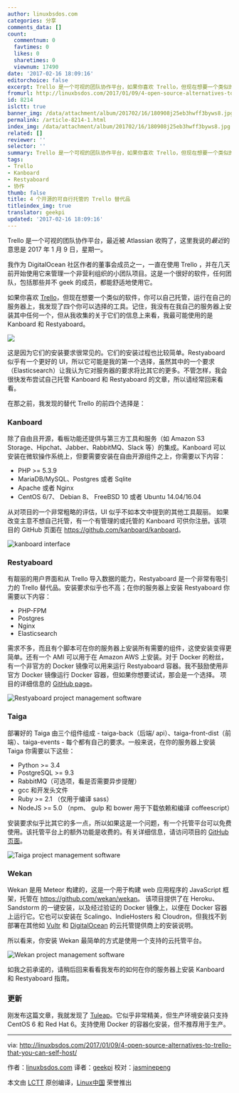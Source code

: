```yaml
---
author: linuxbsdos.com
categories: 分享
comments_data: []
count:
  commentnum: 0
  favtimes: 0
  likes: 0
  sharetimes: 0
  viewnum: 17490
date: '2017-02-16 18:09:16'
editorchoice: false
excerpt: Trello 是一个可视的团队协作平台，如果你喜欢 Trello，但现在想要一个类似的软件，你可以自己托管，运行在自己的服务器上，我发现了四个你可以选择的工具。
fromurl: http://linuxbsdos.com/2017/01/09/4-open-source-alternatives-to-trello-that-you-can-self-host/
id: 8214
islctt: true
banner_img: /data/attachment/album/201702/16/180908j25eb3hwff3byws8.jpg
permalink: /article-8214-1.html
index_img: /data/attachment/album/201702/16/180908j25eb3hwff3byws8.jpg.thumb.jpg
related: []
reviewer: ''
selector: ''
summary: Trello 是一个可视的团队协作平台，如果你喜欢 Trello，但现在想要一个类似的软件，你可以自己托管，运行在自己的服务器上，我发现了四个你可以选择的工具。
tags:
- Trello
- Kanboard
- Restyaboard
- 协作
thumb: false
title: 4 个开源的可自行托管的 Trello 替代品
titleindex_img: true
translator: geekpi
updated: '2017-02-16 18:09:16'
---
```


Trello 是一个可视的团队协作平台，最近被 Atlassian 收购了，这里我说的*最近*的意思是 2017 年 1 月 9 日，星期一。


我作为 DigitalOcean 社区作者的董事会成员之一，一直在使用 Trello ，并在几天前开始使用它来管理一个非营利组织的小团队项目。这是一个很好的软件，任何团队，包括那些并不 geek 的成员，都能舒适地使用它。


如果你喜欢 [Trello](https://trello.com/)，但现在想要一个类似的软件，你可以自己托管，运行在自己的服务器上，我发现了四个你可以选择的工具。记住，我没有在我自己的服务器上安装其中任何一个，但从我收集的关于它们的信息上来看，我最可能使用的是 Kanboard 和 Restyaboard。


![](/data/attachment/album/201702/16/180908j25eb3hwff3byws8.jpg)


这是因为它们的安装要求很常见的。它们的安装过程也比较简单。Restyaboard 似乎有一个更好的 UI，所以它可能是我的第一个选择，虽然其中的一个要求（Elasticsearch）让我认为它对服务器的要求将比其它的更多。不管怎样，我会很快发布尝试自己托管 Kanboard 和 Restyaboard 的文章，所以请经常回来看看。


在那之前，我发现的替代 Trello 的前四个选择是：


### Kanboard


除了自由且开源，看板功能还提供与第三方工具和服务（如 Amazon S3 Storage、Hipchat、Jabber、RabbitMQ、Slack 等）的集成。Kanboard 可以安装在微软操作系统上，但要需要安装在自由开源组件之上，你需要以下内容：


* PHP >= 5.3.9
* MariaDB/MySQL、Postgres 或者 Sqlite
* Apache 或者 Nginx
* CentOS 6/7、 Debian 8、 FreeBSD 10 或者 Ubuntu 14.04/16.04


从对项目的一个非常粗略的评估，UI 似乎不如本文中提到的其他工具靓丽。 如果改变主意不想自己托管，有一个有管理的或托管的 Kanboard 可供你注册。该项目的 GitHub 页面在 <https://github.com/kanboard/kanboard>。


![kanboard interface](/data/attachment/album/201702/16/180918g0ujvcuazufwwlaz.png "kanboard interface")


### Restyaboard


有靓丽的用户界面和从 Trello 导入数据的能力，Restyaboard 是一个非常有吸引力的 Trello 替代品。安装要求似乎也不高；在你的服务器上安装 Restyaboard 你需要以下内容：


* PHP-FPM
* Postgres
* Nginx
* Elasticsearch


需求不多，而且有个脚本可在你的服务器上安装所有需要的组件，这使安装变得更简单。还有一个 AMI 可以用于在 Amazon AWS 上安装。对于 Docker 的粉丝，有一个非官方的 Docker 镜像可以用来运行 Restyaboard 容器。我不鼓励使用非官方 Docker 镜像运行 Docker 容器，但如果你想要试试，那会是一个选择。 项目的详细信息的 [GitHub page](https://github.com/RestyaPlatform/board)。


![Restyaboard project management software](/data/attachment/album/201702/16/180919hzuzm11b5hjunbe5.png "Restyaboard project management software")


### Taiga


部署好的 Taiga 由三个组件组成 - taiga-back（后端/ api）、taiga-front-dist（前端）、taiga-events - 每个都有自己的要求。一般来说，在你的服务器上安装 Taiga 你需要以下这些：


* Python >= 3.4
* PostgreSQL >= 9.3
* RabbitMQ（可选项，看是否需要异步提醒）
* gcc 和开发头文件
* Ruby >= 2.1 （仅用于编译 sass）
* NodeJS >= 5.0 （npm、 gulp 和 bower 用于下载依赖和编译 coffeescript）


安装要求似乎比其它的多一点，所以如果这是一个问题，有一个托管平台可以免费使用。该托管平台上的额外功能是收费的。有关详细信息，请访问项目的 [GitHub页面](https://github.com/taigaio/)。


![Taiga project management software](/data/attachment/album/201702/16/180919umimkkaxjaym3mkk.jpg "Taiga project management software")


### Wekan


Wekan 是用 Meteor 构建的，这是一个用于构建 web 应用程序的 JavaScript 框架，托管在 <https://github.com/wekan/wekan>。 该项目提供了在 Heroku、Sandstorm 的一键安装，以及经过验证的 Docker 镜像上，以便在 Docker 容器上运行它。它也可以安装在 Scalingo、IndieHosters 和 Cloudron，但我找不到部署在其他如 [Vultr](http://www.vultr.com/?ref=6827794) 和 [DigitalOcean](https://www.digitalocean.com/?refcode=900fe177d075) 的云托管提供商上的安装说明。


所以看来，你安装 Wekan 最简单的方式是使用一个支持的云托管平台。


![Wekan project management software](/data/attachment/album/201702/16/180920kmapnqitmxizn1tm.jpg "Wekan project management software")


如我之前承诺的，请稍后回来看看我发布的如何在你的服务器上安装 Kanboard 和 Restyaboard 指南。


### 更新


刚发布这篇文章，我就发现了 [Tuleap](https://www.tuleap.org/)。它似乎非常精美，但生产环境安装只支持 CentOS 6 和 Red Hat 6。支持使用 Docker 的容器化安装，但不推荐用于生产。




---


via: <http://linuxbsdos.com/2017/01/09/4-open-source-alternatives-to-trello-that-you-can-self-host/>


作者：[linuxbsdos.com](http://linuxbsdos.com) 译者：[geekpi](https://github.com/geekpi) 校对：[jasminepeng](https://github.com/jasminepeng)


本文由 [LCTT](https://github.com/LCTT/TranslateProject) 原创编译，[Linux中国](https://linux.cn/) 荣誉推出